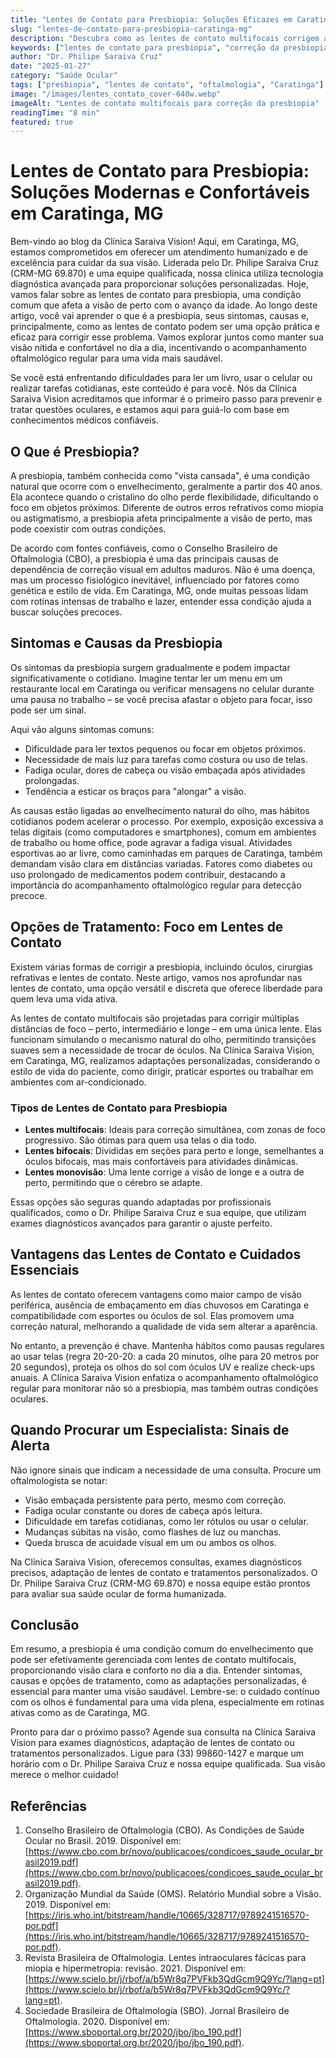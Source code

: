 ```yaml
---
title: "Lentes de Contato para Presbiopia: Soluções Eficazes em Caratinga, MG"
slug: "lentes-de-contato-para-presbiopia-caratinga-mg"
description: "Descubra como as lentes de contato multifocais corrigem a presbiopia e melhoram sua visão. Na Clínica Saraiva Vision em Caratinga, MG, agende uma consulta com especialistas para adaptação personalizada."
keywords: ["lentes de contato para presbiopia", "correção da presbiopia", "lentes multifocais", "oftalmologista Caratinga", "saúde ocular MG"]
author: "Dr. Philipe Saraiva Cruz"
date: "2025-01-27"
category: "Saúde Ocular"
tags: ["presbiopia", "lentes de contato", "oftalmologia", "Caratinga"]
image: "/images/lentes_contato_cover-640w.webp"
imageAlt: "Lentes de contato multifocais para correção da presbiopia"
readingTime: "8 min"
featured: true
---
```


# Lentes de Contato para Presbiopia: Soluções Modernas e Confortáveis em Caratinga, MG

Bem-vindo ao blog da Clínica Saraiva Vision! Aqui, em Caratinga, MG, estamos comprometidos em oferecer um atendimento humanizado e de excelência para cuidar da sua visão. Liderada pelo Dr. Philipe Saraiva Cruz (CRM-MG 69.870) e uma equipe qualificada, nossa clínica utiliza tecnologia diagnóstica avançada para proporcionar soluções personalizadas. Hoje, vamos falar sobre as lentes de contato para presbiopia, uma condição comum que afeta a visão de perto com o avanço da idade. Ao longo deste artigo, você vai aprender o que é a presbiopia, seus sintomas, causas e, principalmente, como as lentes de contato podem ser uma opção prática e eficaz para corrigir esse problema. Vamos explorar juntos como manter sua visão nítida e confortável no dia a dia, incentivando o acompanhamento oftalmológico regular para uma vida mais saudável.

Se você está enfrentando dificuldades para ler um livro, usar o celular ou realizar tarefas cotidianas, este conteúdo é para você. Nós da Clínica Saraiva Vision acreditamos que informar é o primeiro passo para prevenir e tratar questões oculares, e estamos aqui para guiá-lo com base em conhecimentos médicos confiáveis.

## O Que é Presbiopia?

A presbiopia, também conhecida como "vista cansada", é uma condição natural que ocorre com o envelhecimento, geralmente a partir dos 40 anos. Ela acontece quando o cristalino do olho perde flexibilidade, dificultando o foco em objetos próximos. Diferente de outros erros refrativos como miopia ou astigmatismo, a presbiopia afeta principalmente a visão de perto, mas pode coexistir com outras condições.

De acordo com fontes confiáveis, como o Conselho Brasileiro de Oftalmologia (CBO), a presbiopia é uma das principais causas de dependência de correção visual em adultos maduros. Não é uma doença, mas um processo fisiológico inevitável, influenciado por fatores como genética e estilo de vida. Em Caratinga, MG, onde muitas pessoas lidam com rotinas intensas de trabalho e lazer, entender essa condição ajuda a buscar soluções precoces.

## Sintomas e Causas da Presbiopia

Os sintomas da presbiopia surgem gradualmente e podem impactar significativamente o cotidiano. Imagine tentar ler um menu em um restaurante local em Caratinga ou verificar mensagens no celular durante uma pausa no trabalho – se você precisa afastar o objeto para focar, isso pode ser um sinal.

Aqui vão alguns sintomas comuns:
- Dificuldade para ler textos pequenos ou focar em objetos próximos.
- Necessidade de mais luz para tarefas como costura ou uso de telas.
- Fadiga ocular, dores de cabeça ou visão embaçada após atividades prolongadas.
- Tendência a esticar os braços para "alongar" a visão.

As causas estão ligadas ao envelhecimento natural do olho, mas hábitos cotidianos podem acelerar o processo. Por exemplo, exposição excessiva a telas digitais (como computadores e smartphones), comum em ambientes de trabalho ou home office, pode agravar a fadiga visual. Atividades esportivas ao ar livre, como caminhadas em parques de Caratinga, também demandam visão clara em distâncias variadas. Fatores como diabetes ou uso prolongado de medicamentos podem contribuir, destacando a importância do acompanhamento oftalmológico regular para detecção precoce.

## Opções de Tratamento: Foco em Lentes de Contato

Existem várias formas de corrigir a presbiopia, incluindo óculos, cirurgias refrativas e lentes de contato. Neste artigo, vamos nos aprofundar nas lentes de contato, uma opção versátil e discreta que oferece liberdade para quem leva uma vida ativa.

As lentes de contato multifocais são projetadas para corrigir múltiplas distâncias de foco – perto, intermediário e longe – em uma única lente. Elas funcionam simulando o mecanismo natural do olho, permitindo transições suaves sem a necessidade de trocar de óculos. Na Clínica Saraiva Vision, em Caratinga, MG, realizamos adaptações personalizadas, considerando o estilo de vida do paciente, como dirigir, praticar esportes ou trabalhar em ambientes com ar-condicionado.

### Tipos de Lentes de Contato para Presbiopia

- **Lentes multifocais**: Ideais para correção simultânea, com zonas de foco progressivo. São ótimas para quem usa telas o dia todo.
- **Lentes bifocais**: Divididas em seções para perto e longe, semelhantes a óculos bifocais, mas mais confortáveis para atividades dinâmicas.
- **Lentes monovisão**: Uma lente corrige a visão de longe e a outra de perto, permitindo que o cérebro se adapte.

Essas opções são seguras quando adaptadas por profissionais qualificados, como o Dr. Philipe Saraiva Cruz e sua equipe, que utilizam exames diagnósticos avançados para garantir o ajuste perfeito.

## Vantagens das Lentes de Contato e Cuidados Essenciais

As lentes de contato oferecem vantagens como maior campo de visão periférica, ausência de embaçamento em dias chuvosos em Caratinga e compatibilidade com esportes ou óculos de sol. Elas promovem uma correção natural, melhorando a qualidade de vida sem alterar a aparência.

No entanto, a prevenção é chave. Mantenha hábitos como pausas regulares ao usar telas (regra 20-20-20: a cada 20 minutos, olhe para 20 metros por 20 segundos), proteja os olhos do sol com óculos UV e realize check-ups anuais. A Clínica Saraiva Vision enfatiza o acompanhamento oftalmológico regular para monitorar não só a presbiopia, mas também outras condições oculares.

## Quando Procurar um Especialista: Sinais de Alerta

Não ignore sinais que indicam a necessidade de uma consulta. Procure um oftalmologista se notar:
- Visão embaçada persistente para perto, mesmo com correção.
- Fadiga ocular constante ou dores de cabeça após leitura.
- Dificuldade em tarefas cotidianas, como ler rótulos ou usar o celular.
- Mudanças súbitas na visão, como flashes de luz ou manchas.
- Queda brusca de acuidade visual em um ou ambos os olhos.

Na Clínica Saraiva Vision, oferecemos consultas, exames diagnósticos precisos, adaptação de lentes de contato e tratamentos personalizados. O Dr. Philipe Saraiva Cruz (CRM-MG 69.870) e nossa equipe estão prontos para avaliar sua saúde ocular de forma humanizada.

## Conclusão

Em resumo, a presbiopia é uma condição comum do envelhecimento que pode ser efetivamente gerenciada com lentes de contato multifocais, proporcionando visão clara e conforto no dia a dia. Entender sintomas, causas e opções de tratamento, como as adaptações personalizadas, é essencial para manter uma visão saudável. Lembre-se: o cuidado contínuo com os olhos é fundamental para uma vida plena, especialmente em rotinas ativas como as de Caratinga, MG.

Pronto para dar o próximo passo? Agende sua consulta na Clínica Saraiva Vision para exames diagnósticos, adaptação de lentes de contato ou tratamentos personalizados. Ligue para (33) 99860-1427 e marque um horário com o Dr. Philipe Saraiva Cruz e nossa equipe qualificada. Sua visão merece o melhor cuidado!

## Referências

1. Conselho Brasileiro de Oftalmologia (CBO). As Condições de Saúde Ocular no Brasil. 2019. Disponível em: [https://www.cbo.com.br/novo/publicacoes/condicoes_saude_ocular_brasil2019.pdf](https://www.cbo.com.br/novo/publicacoes/condicoes_saude_ocular_brasil2019.pdf).
2. Organização Mundial da Saúde (OMS). Relatório Mundial sobre a Visão. 2019. Disponível em: [https://iris.who.int/bitstream/handle/10665/328717/9789241516570-por.pdf](https://iris.who.int/bitstream/handle/10665/328717/9789241516570-por.pdf).
3. Revista Brasileira de Oftalmologia. Lentes intraoculares fácicas para miopia e hipermetropia: revisão. 2021. Disponível em: [https://www.scielo.br/j/rbof/a/b5Wr8q7PVFkb3QdGcm9Q9Yc/?lang=pt](https://www.scielo.br/j/rbof/a/b5Wr8q7PVFkb3QdGcm9Q9Yc/?lang=pt).
4. Sociedade Brasileira de Oftalmologia (SBO). Jornal Brasileiro de Oftalmologia. 2020. Disponível em: [https://www.sboportal.org.br/2020/jbo/jbo_190.pdf](https://www.sboportal.org.br/2020/jbo/jbo_190.pdf).